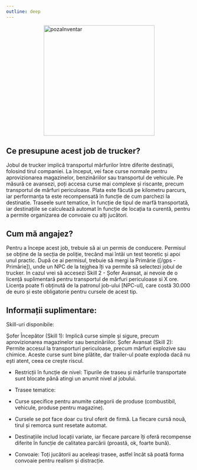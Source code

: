 ```yaml
---
outline: deep
---
```

<img src="https://i.pinimg.com/originals/d8/31/48/d831486b3ec7bf46256be9948eb607e5.png" alt="pozaInventar" width="300" height="300" style="display: block; margin: 0px auto;" >

## Ce presupune acest job de trucker?
Jobul de trucker implică transportul mărfurilor între diferite destinații, folosind tirul companiei. La început, vei face curse normale pentru aprovizionarea magazinelor, benzinăriilor sau transportul de vehicule. Pe măsură ce avansezi, poți accesa curse mai complexe și riscante, precum transportul de mărfuri periculoase. Plata este făcută pe kilometru parcurs, iar performanța ta este recompensată în funcție de cum parchezi la destinatie.
Traseele sunt tematice, în funcție de tipul de marfă transportată, iar destinațiile se calculează automat în funcție de locația ta curentă, pentru a permite organizarea de convoaie cu alți jucători.

## Cum mă angajez?
Pentru a începe acest job, trebuie să ai un permis de conducere. Permisul se obține de la secția de poliție, trecând mai întâi un test teoretic și apoi unul practic. După ce ai permisul, trebuie să mergi la Primărie ([/gps - Primărie]), unde un NPC de la tejghea îți va permite să selectezi jobul de trucker.
In cazul vrei să accesezi Skill 2 - Șofer Avansat, ai nevoie de o licență suplimentară pentru transportul de mărfuri periculoase si X ore. Licența poate fi obținută de la patronul job-ului [NPC-ul], care costă 30.000 de euro și este obligatorie pentru cursele de acest tip.

## Informații suplimentare:
Skill-uri disponibile:

Șofer Începător (Skill 1): Implică curse simple și sigure, precum aprovizionarea magazinelor sau benzinăriilor.
Șofer Avansat (Skill 2): Permite accesul la transporturi periculoase, precum mărfuri explozive sau chimice. Aceste curse sunt bine plătite, dar trailer-ul poate exploda dacă nu ești atent, ceea ce crește riscul.

- Restricții în funcție de nivel:
 Tipurile de traseu și mărfurile transportate sunt blocate până atingi un anumit nivel al jobului.

- Trasee tematice:
- Curse specifice pentru anumite categorii de produse (combustibil, vehicule, produse pentru magazine).
- Cursele se pot face doar cu tirul oferit de firmă. La fiecare cursă nouă, tirul și remorca sunt resetate automat.
- Destinațiile includ locații variate, iar fiecare parcare îți oferă recompense diferite în funcție de calitatea parcării (proastă, ok, foarte bună).

- Convoaie:
Toți jucătorii au aceleași trasee, astfel încât să poată forma convoaie pentru realism și distracție.